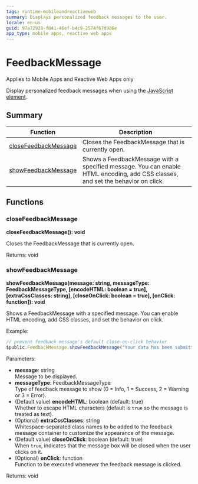 ```yaml
---
tags: runtime-mobileandreactiveweb
summary: Displays personalized feedback messages to the user.
locale: en-us
guid: 97a72928-f041-46ef-b4c9-2574f67d986e
app_type: mobile apps, reactive web apps
---
```


# FeedbackMessage

<div class="info" markdown="1">

Applies to Mobile Apps and Reactive Web Apps only

</div>

Display personalized feedback messages when using the [JavaScript element](../../../../extensibility-and-integration/javascript/mobile/intro.md).

## Summary

|Function|Description|
|---|---|
|[closeFeedbackMessage](feedbackmessage.md#closefeedbackmessage)|Closes the FeedbackMessage that is currently open.|
|[showFeedbackMessage](feedbackmessage.md#showfeedbackmessage)|Shows a FeedbackMessage with a specified message. You can enable HTML encoding, add CSS classes, and set the behavior on click.|

## Functions

### closeFeedbackMessage

**closeFeedbackMessage(): void**

Closes the FeedbackMessage that is currently open.

Returns: void

### showFeedbackMessage

**showFeedbackMessage(message: string, messageType: FeedbackMessageType, [encodeHTML: boolean = true], [extraCssClasses: string], [closeOnClick: boolean = true], [onClick: function]): void**

Shows a FeedbackMessage with a specified message. You can enable HTML encoding, add CSS classes, and set the behavior on click.

Example:

```javascript
// prevent feedback message's default close-on-click behavior
$public.FeedbackMessage.showFeedbackMessage("Your data has been submitted.", 1, true, "", false);
```

Parameters:

* **message**: string<br/> Message to be displayed.
* **messageType**: FeedbackMessageType<br/> Type of feedback message to show (0 = Info, 1 = Success, 2 = Warning or 3 = Error).
* (Default value) **encodeHTML**: boolean (default: true) <br/> Whether to escape HTML characters (default is `true` so the message is treated as text).
* (Optional) **extraCssClasses**: string<br/> Whitespace-separated class names to be added to the feedback message container to customize the appearance of the message.
* (Default value) **closeOnClick**: boolean (default: true) <br/> When `true`, indicates that the message box will be closed when the user clicks on it.
* (Optional) **onClick**: function<br/> Function to be executed whenever the feedback message is clicked.

Returns: void


